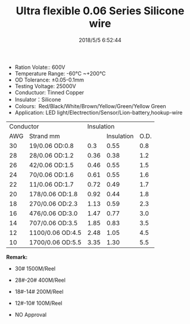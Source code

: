 ﻿---
layout: post 
title: Ultra flexible 0.06 Series Silicone wire
tags: FN10
categories: wire-cable
overview: Ultra flexible 0.06 Series Silicone wire
series: FN10
part_number: 10-0006-0
thumb_img: 2022/2-thumb-20200325150017.jpg
image: 2022/2-20200325150017.jpg
date: 2018/5/5 6:52:44
permalink: /wire-cable/ultra-flexible-silicon-006-series.html
---


* Ration Volate:: 600V
* Temperature Range: -60℃ ~+200℃
* OD Tolerance: ±0.05-0.1mm
* Testing Voltage: 25000V
* Conductuor: Tinned Copper
* Insulator：Silicone
* Colours:&nbsp; Red/Black/White/Brown/Yellow/Green/Yellow Green
* Application: LED light/Electrection/Sensor/Lion-battery,hookup-wire

<div class="table-responsive">
	<table class="table table-bordered table-hover table-condensed">
		<tbody>
			<tr>
				<td colspan="2">
					Conductor
				</td>
				<td colspan="2">
					<span>Insulation</span> 
				</td>
				<td>
					<br />
				</td>
			</tr>
			<tr>
				<td>
					AWG
				</td>
				<td>
					Strand mm
				</td>
				<td>
					<br />
				</td>
				<td>
					Insulation
				</td>
				<td>
					O.D.
				</td>
			</tr>
			<tr>
				<td>
					30
				</td>
				<td>
					19/0.06 OD:0.8
				</td>
				<td>
					0.3
				</td>
				<td>
					0.55
				</td>
				<td>
					0.8
				</td>
			</tr>
			<tr>
				<td>
					28
				</td>
				<td>
					28/0.06 OD:1.2
				</td>
				<td>
					0.36
				</td>
				<td>
					0.38
				</td>
				<td>
					1.2
				</td>
			</tr>
			<tr>
				<td>
					26
				</td>
				<td>
					42/0.06 OD:1.5
				</td>
				<td>
					0.46
				</td>
				<td>
					0.55
				</td>
				<td>
					1.5
				</td>
			</tr>
			<tr>
				<td>
					24
				</td>
				<td>
					70/0.06 OD:1.6
				</td>
				<td>
					0.61
				</td>
				<td>
					0.55
				</td>
				<td>
					1.6
				</td>
			</tr>
			<tr>
				<td>
					22
				</td>
				<td>
					11/0.06 OD:1.7
				</td>
				<td>
					0.72
				</td>
				<td>
					0.49
				</td>
				<td>
					1.7
				</td>
			</tr>
			<tr>
				<td>
					20
				</td>
				<td>
					178/0.06 OD:1.8
				</td>
				<td>
					0.92
				</td>
				<td>
					0.44
				</td>
				<td>
					1.8
				</td>
			</tr>
			<tr>
				<td>
					18
				</td>
				<td>
					270/0.06 OD:2.3
				</td>
				<td>
					1.13
				</td>
				<td>
					0.59
				</td>
				<td>
					2.3
				</td>
			</tr>
			<tr>
				<td>
					16
				</td>
				<td>
					476/0.06 OD:3.0
				</td>
				<td>
					1.47
				</td>
				<td>
					0.77
				</td>
				<td>
					3.0
				</td>
			</tr>
			<tr>
				<td>
					14
				</td>
				<td>
					707/0.06 OD:3.5
				</td>
				<td>
					1.85
				</td>
				<td>
					0.83
				</td>
				<td>
					3.5
				</td>
			</tr>
			<tr>
				<td>
					12
				</td>
				<td>
					1100/0.06 OD:4.5
				</td>
				<td>
					2.48
				</td>
				<td>
					1.05
				</td>
				<td>
					4.5
				</td>
			</tr>
			<tr>
				<td>
					10
				</td>
				<td>
					1700/0.06 OD:5.5
				</td>
				<td>
					3.35
				</td>
				<td>
					1.30
				</td>
				<td>
					5.5
				</td>
			</tr>
		</tbody>
	</table>
</div>


__Remark:__

* 30# 1500M/Reel
* 28#-20# 400M/Reel
* 18#-14# 200M/Reel
* 12#-10# 100M/Reel

* NO Approval
